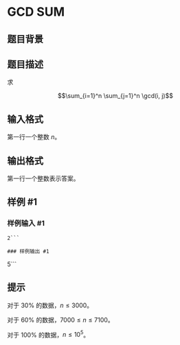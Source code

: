 # GCD SUM

## 题目背景



## 题目描述

求

$$\sum_{i=1}^n \sum_{j=1}^n \gcd(i, j)$$

## 输入格式

第一行一个整数 $n$。

## 输出格式

第一行一个整数表示答案。

## 样例 #1

### 样例输入 #1
```
2```

### 样例输出 #1

```
5```

## 提示

对于 $30\%$ 的数据，$n\leq 3000$。

对于 $60\%$ 的数据，$7000\leq n\leq 7100$。

对于 $100\%$ 的数据，$n\leq 10^5$。

